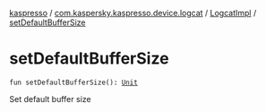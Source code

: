 [kaspresso](../../index.md) / [com.kaspersky.kaspresso.device.logcat](../index.md) / [LogcatImpl](index.md) / [setDefaultBufferSize](./set-default-buffer-size.md)

# setDefaultBufferSize

`fun setDefaultBufferSize(): `[`Unit`](https://kotlinlang.org/api/latest/jvm/stdlib/kotlin/-unit/index.html)

Set default buffer size

